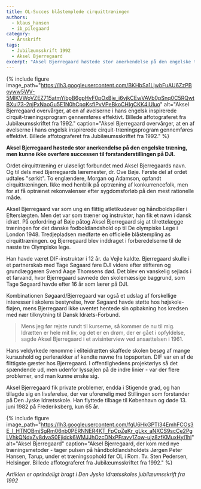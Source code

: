 ```yaml
---
title: OL-Succes blåstemplede cirquittræningen
authors:
  - klaus_hansen
  - ib_pilegaard
category:
  - Årsskrift
tags:
  - Jubilæumsskrift 1992
  - Aksel Bjerregaard
excerpt: "Aksel Bjerregaard høstede stor anerkendelse på den engelske træning, men kunne ikke overføre successen til forstanderstillingen på DJI."
---
```


{% include figure
    image_path="https://lh3.googleusercontent.com/BKHbSa1LjwbFuAU6ZzPBoyww5WV-5MlKVWoVZEZ715atmYibpB6gpHvF0pOxBje_i6vjkCEwVAVb0pSnq0C5RQwtBXul73-2njPxNaoGu5E1N0hCpqKsfIPvVPeBkoCHIgCKK4iUluo"
    alt="Aksel Bjerregaard overvårger, at en af øvelserne i hans engelsk inspirerede cirquit-træningsprogram gennemføres effektivt. Billede affotograferet fra Jubilæumsskriftet fra 1992."
    caption="Aksel Bjerregaard overvårger, at en af øvelserne i hans engelsk inspirerede cirquit-træningsprogram gennemføres effektivt. Billede affotograferet fra Jubilæumsskriftet fra 1992." %}

**Aksel Bjerregaard høstede stor anerkendelse på den engelske træning, men kunne ikke overføre successen til forstanderstillingen på DJI.**

Ordet cirquittræning er uløseligt forbundet med Aksel Bjerregaards navn. Og til dels med Bjerregaards læremester, dr. Ove Bøje. Første del af ordet udtales "sørkit". To englændere, Morgan og Adamson, opfandt cirquittræningen. Ikke med henblik på optræning af konkurrencefolk, men for at få optrænet rekonvalenser efter sygdomsforløb på den mest rationelle måde.

Aksel Bjerregaard var som ung en flittig atletikudøver og håndboldspiller i Efterslægten. Men det var som træner og instruktør, han fik et navn i dansk idræt. På opfordring af Bøje påtog Aksel Bjerregaard sig at tilrettelægge træningen for det danske fodboldlandshold op til De olympiske Lege i London 1948. Tredjepladsen medførte en officielle blåstempling as cirquittræningen. og Bjerregaard blev inddraget i forberedelserne til de næste tre Olympiske lege.

Han havde været DIF-instruktør i 12 år. da Vejle kaldte. Bjerregaard skulle i et partnerskab med Tage Søgaard føre DJl videre efter stifteren og grundlæggeren Svend Aage Thomsens død. Det blev en vanskelig sejlads i et farvand, hvor Bjerregaard savnede den skolemæssige baggrund, som Tage Søgaard havde efter 16 år som lærer på DJI.

Kombinationen Søgaard/Bjerregaard var også et udslag af forskellige interesser i skolens bestyrelse, hvor Søgaard havde støtte hos højskole-fløjen, mens Bjerregaard ikke uventet hentede sin opbakning hos kredsen med nær tilknytning til Dansk Idræts-Forbund.

> Mens jeg før rejste rundt til kurserne, så kommer de nu til mig. Idrætten er hele mit liv, og det er en drøm, der er gået i opfyldelse, sagde Aksel Bjerregaard i et avisinterview ved ansættelsen i 1961.

Hans veldyrkede renomme i eliteidrætten skaffede skolen besøg af mange kursushold og perlerækker af kendte navne fra topsporten. DIF var en af de flittigste gæster hos Bjerregaard. I offentlighedens projektørlys så det spændende ud, men udenfor lyssøjlen på de indre linier - var der flere  problemer, end man kunne ønske sig.

Aksel Bjerregaard fik private problemer, endda i Stigende grad, og han tillagde sig en livsførelse, der var uforenelig med Stillingen som forstander på Den Jyske Idrætsskole. Han flyttede tilbage til København og døde 13. juni 1982 på Frederiksberg, kun 65 år.

{% include figure
    image_path="https://lh3.googleusercontent.com/fgU6HkGPTI34EmhFCOs3E_l_HTNOBmjSgRm06nb0PERNNER4KT_FpCpZeKr_gLkx_aNXCS9scCe2PgLVhkQNdxZy8dvaS0Ejidck6WMJJhOzcDNxPFravy1Zow-ujz8zfKMuxHyI1hI"
    alt="Aksel Bjerregaard"
    caption="Aksel Bjerregaard, der kom med nye træningsmetoder - tager pulsen på håndboldlandsholdets Jørgen Peter Hansen, Tarup, under et træningsophold før OL i Rom. Tv. Sten Pedersen, Helsingør. Billede affotograferet fra Jubilæumsskriftet fra 1992." %}

_Artiklen er oprindeligt bragt i Den Jyske Idrætsskoles jubilæumsskrift fra 1992_
